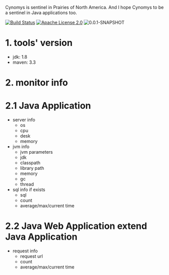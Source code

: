 Cynomys is sentinel in Prairies of North America. And I hope Cynomys to be a sentinel in Java applications too.

[![Build Status](https://www.travis-ci.org/howardliu-cn/cynomys.svg?branch=master)](https://www.travis-ci.org/howardliu-cn/cynomys)
[![Apache License 2.0](https://img.shields.io/badge/license-Apache%20License%202.0-green.svg)](http://www.apache.org/licenses/LICENSE-2.0)
![0.0.1-SNAPSHOT](https://img.shields.io/badge/snapshot-0.0.1--SNAPSHOT-green.svg)

# 1. tools' version
- jdk: 1.8
- maven: 3.3

# 2. monitor info
# 2.1 Java Application
- server info
    - os
    - cpu
    - desk
    - memory
- jvm info
    - jvm parameters
    - jdk
    - classpath
    - library path
    - memory
    - gc
    - thread
- sql info if exists
    - sql
    - count
    - average/max/current time

# 2.2 Java Web Application extend Java Application
- request info
    - request url
    - count
    - average/max/current time
